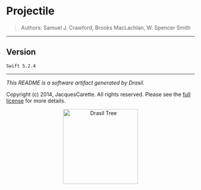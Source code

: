 # Projectile 
> Authors:  Samuel J. Crawford, Brooks MacLachlan, W. Spencer Smith

------------------------------------------------------------
## Version 
 `Swift 5.2.4`



------------------------------------------------------------
*This README is a software artifact generated by Drasil.*

Copyright (c) 2014, JacquesCarette. All rights reserved. Please see the [full license](https://github.com/JacquesCarette/Drasil/blob/4b9ad0a3016fecb3c7a2aa82ab142f9e805b5cc8/LICENSE) for more details.

<div style="text-align: center;">
<img src="../../../../drasil-website/WebInfo/images/Icon.png" alt="Drasil Tree" width="200" />
</div>

